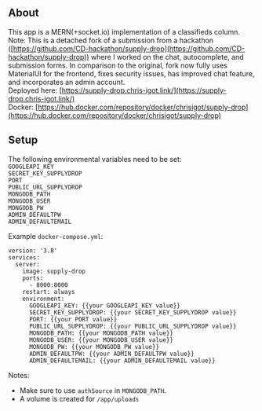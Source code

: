 ## About

This app is a MERN(+socket.io) implementation of a classifieds column.  
Note: This is a detached fork of a submission from a hackathon ([https://github.com/CD-hackathon/supply-drop](https://github.com/CD-hackathon/supply-drop)) where I worked on the chat, autocomplete, and submission forms. In comparison to the original, fork now fully uses MaterialUI for the frontend, fixes security issues, has improved chat feature, and incorporates an admin account.  
Deployed here: [https://supply-drop.chris-igot.link/](https://supply-drop.chris-igot.link/)  
Docker: [https://hub.docker.com/repository/docker/chrisigot/supply-drop](https://hub.docker.com/repository/docker/chrisigot/supply-drop)

## Setup

The following environmental variables need to be set:  
`GOOGLEAPI_KEY`  
`SECRET_KEY_SUPPLYDROP`  
`PORT`  
`PUBLIC_URL_SUPPLYDROP`  
`MONGODB_PATH`  
`MONGODB_USER`  
`MONGODB_PW`  
`ADMIN_DEFAULTPW`  
`ADMIN_DEFAULTEMAIL`

Example `docker-compose.yml`:

```
version: '3.8'
services:
  server:
    image: supply-drop
    ports:
      - 8000:8000
    restart: always
    environment:
      GOOGLEAPI_KEY: {{your GOOGLEAPI_KEY value}}
      SECRET_KEY_SUPPLYDROP: {{your SECRET_KEY_SUPPLYDROP value}}
      PORT: {{your PORT value}}
      PUBLIC_URL_SUPPLYDROP: {{your PUBLIC_URL_SUPPLYDROP value}}
      MONGODB_PATH: {{your MONGODB_PATH value}}
      MONGODB_USER: {{your MONGODB_USER value}}
      MONGODB_PW: {{your MONGODB_PW value}}
      ADMIN_DEFAULTPW: {{your ADMIN_DEFAULTPW value}}
      ADMIN_DEFAULTEMAIL: {{your ADMIN_DEFAULTEMAIL value}}
```

Notes:

-   Make sure to use `authSource` in `MONGODB_PATH`.
-   A volume is created for `/app/uploads`
